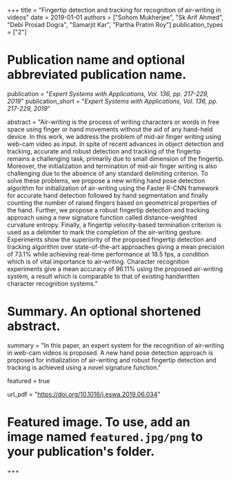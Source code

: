 +++
title = "Fingertip detection and tracking for recognition of air-writing in videos"
date = 2019-01-01
authors = ["Sohom Mukherjee", "Sk Arif Ahmed", "Debi Prosad Dogra", "Samarjit Kar", "Partha Pratim Roy"]
publication_types = ["2"]

# Publication name and optional abbreviated publication name.
publication = "*Expert Systems with Applications, Vol. 136, pp. 217-229, 2019*"
publication_short = "*Expert Systems with Applications, Vol. 136, pp. 217-229, 2019*"

abstract = "Air-writing is the process of writing characters or words in free space using finger or hand movements without the aid of any hand-held device. In this work, we address the problem of mid-air finger writing using web-cam video as input. In spite of recent advances in object detection and tracking, accurate and robust detection and tracking of the fingertip remains a challenging task, primarily due to small dimension of the fingertip. Moreover, the initialization and termination of mid-air finger writing is also challenging due to the absence of any standard delimiting criterion. To solve these problems, we propose a new writing hand pose detection algorithm for initialization of air-writing using the Faster R-CNN framework for accurate hand detection followed by hand segmentation and finally counting the number of raised fingers based on geometrical properties of the hand. Further, we propose a robust fingertip detection and tracking approach using a new signature function called distance-weighted curvature entropy. Finally, a fingertip velocity-based termination criterion is used as a delimiter to mark the completion of the air-writing gesture. Experiments show the superiority of the proposed fingertip detection and tracking algorithm over state-of-the-art approaches giving a mean precision of 73.1% while achieving real-time performance at 18.5 fps, a condition which is of vital importance to air-writing. Character recognition experiments give a mean accuracy of 96.11% using the proposed air-writing system, a result which is comparable to that of existing handwritten character recognition systems."

# Summary. An optional shortened abstract.
summary = "In this paper, an expert system for the recognition of air-writing in web-cam videos is proposed. A new hand pose detection approach is proposed for initialization of air-writing and robust fingertip detection and tracking is achieved using a novel signature function."

featured = true

url_pdf = "https://doi.org/10.1016/j.eswa.2019.06.034"

# Featured image. To use, add an image named `featured.jpg/png` to your publication's folder. 



+++

